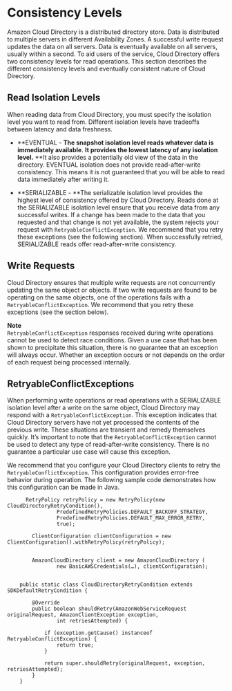 # Consistency Levels<a name="consistencylevels"></a>

Amazon Cloud Directory is a distributed directory store\. Data is distributed to multiple servers in different Availability Zones\. A successful write request updates the data on all servers\. Data is eventually available on all servers, usually within a second\. To aid users of the service, Cloud Directory offers two consistency levels for read operations\. This section describes the different consistency levels and eventually consistent nature of Cloud Directory\.

## Read Isolation Levels<a name="readisolationlevels"></a>

When reading data from Cloud Directory, you must specify the isolation level you want to read from\. Different isolation levels have tradeoffs between latency and data freshness\.

+ **EVENTUAL \- **The snapshot isolation level reads whatever data is immediately available**\. **It provides the lowest latency of any isolation level\.** **It also provides a potentially old view of the data in the directory\. EVENTUAL isolation does not provide read\-after\-write consistency\. This means it is not guaranteed that you will be able to read data immediately after writing it\.

+ **SERIALIZABLE \- **The serializable isolation level provides the highest level of consistency offered by Cloud Directory\. Reads done at the SERIALIZABLE isolation level ensure that you receive data from any successful writes\. If a change has been made to the data that you requested and that change is not yet available, the system rejects your request with `RetryableConflictException`\. We recommend that you retry these exceptions \(see the following section\)\. When successfully retried, SERIALIZABLE reads offer read\-after\-write consistency\.

## Write Requests<a name="writerequests"></a>

Cloud Directory ensures that multiple write requests are not concurrently updating the same object or objects\. If two write requests are found to be operating on the same objects, one of the operations fails with a `RetryableConflictException`\. We recommend that you retry these exceptions \(see the section below\)\.

**Note**  
`RetryableConflictException` responses received during write operations cannot be used to detect race conditions\. Given a use case that has been shown to precipitate this situation, there is no guarantee that an exception will always occur\. Whether an exception occurs or not depends on the order of each request being processed internally\.

## RetryableConflictExceptions<a name="retryable"></a>

When performing write operations or read operations with a SERIALIZABLE isolation level after a write on the same object, Cloud Directory may respond with a `RetryableConflictException`\. This exception indicates that Cloud Directory servers have not yet processed the contents of the previous write\. These situations are transient and remedy themselves quickly\. It’s important to note that the `RetryableConflictException` cannot be used to detect any type of read\-after\-write consistency\. There is no guarantee a particular use case will cause this exception\.

We recommend that you configure your Cloud Directory clients to retry the `RetryableConflictException`\. This configuration provides error\-free behavior during operation\. The following sample code demonstrates how this configuration can be made in Java\.

```
      RetryPolicy retryPolicy = new RetryPolicy(new CloudDirectoryRetryCondition(),
        		PredefinedRetryPolicies.DEFAULT_BACKOFF_STRATEGY,
        		PredefinedRetryPolicies.DEFAULT_MAX_ERROR_RETRY,
                true);

        ClientConfiguration clientConfiguration = new ClientConfiguration().withRetryPolicy(retryPolicy);
        
		
		AmazonCloudDirectory client = new AmazonCloudDirectory (
				new BasicAWSCredentials(…), clientConfiguration);


	public static class CloudDirectoryRetryCondition extends SDKDefaultRetryCondition {

		@Override
		public boolean shouldRetry(AmazonWebServiceRequest originalRequest, AmazonClientException exception,
				int retriesAttempted) {
			
			if (exception.getCause() instanceof RetryableConflictException) {
				return true;
			}
			
			return super.shouldRetry(originalRequest, exception, retriesAttempted);
		}
	}
```